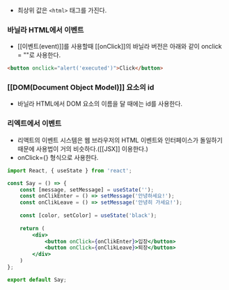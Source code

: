 - 최상위 값은 `<html>` 태그를 가진다.

### 바닐라 HTML에서 이벤트

- [[이벤트(event)]]를 사용할때 [[onClick]]의 바닐라 버전은 아래와 같이 onclick = ""로 사용한다.
```html
<button onclick="alert('executed')">Click</button>
```

### [[DOM(Document Object Model)]] 요소의 id
- 바닐라 HTML에서 DOM 요소의 이름을 달 때에는 id를 사용한다.

### 리엑트에서 이벤트
- 리액트의 이벤트 시스템은 웹 브라우저의 HTML 이벤트와 인터페이스가 돌일하기 때문에 사용법이 거의 비슷하다.([[JSX]] 이용한다.)
- onClick={} 형식으로 사용한다.

```jsx
import React, { useState } from 'react';

const Say = () => {
	const [message, setMessage] = useState('');
	const onClikEnter = () => setMessage('안녕하세요!');
	const onClikLeave = () => setMessage('안녕히 가세요!');
	
	const [color, setColor] = useState('black');
	
	return (
		<div>
			<button onClick={onClikEnter}>입장</button>
			<button onClick={onClikLeave}>퇴장</button>
		</div>
	)
};

export default Say;
```
